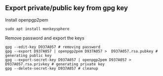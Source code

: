 
## Export private/public key from gpg key

Install openpgp2pem
```
sudo apt install monkeysphere
```

Remove password and export the keys
```shell
gpg --edit-key D937A057 # removing password
gpg --export D937A057 | openpgp2pem D937A057 >  D937A057.rsa.pubkey # generating public key
gpg --export-secret-key D937A057 | openpgp2pem D937A057 > D937A057.rsa.privkey # generating private key
gpg --delete-secret-key D937A057 # cleanup
```

